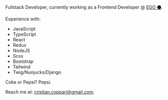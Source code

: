 Fullstack Developer, currently working as a Frontend Developer @ <a href="https://egodesign.io">EGO ⚫️</a>.

Experience with:
- JavaScript
- TypeScript
- React
- Redux
- NodeJS
- Scss
- Bootstrap
- Tailwind
- Twig/Nunjucks/Django

Coke or Pepsi? Pepsi.

Reach me at: <a href="mailto:cristian.coppari@gmail.com">cristian.coppari@gmail.com</a>.
